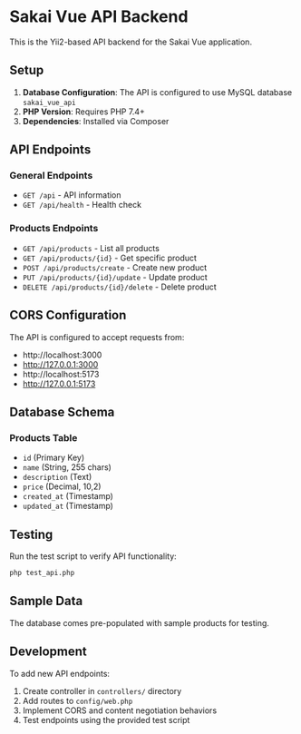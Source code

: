 # Sakai Vue API Backend

This is the Yii2-based API backend for the Sakai Vue application.

## Setup

1. **Database Configuration**: The API is configured to use MySQL database `sakai_vue_api`
2. **PHP Version**: Requires PHP 7.4+
3. **Dependencies**: Installed via Composer

## API Endpoints

### General Endpoints
- `GET /api` - API information
- `GET /api/health` - Health check

### Products Endpoints
- `GET /api/products` - List all products
- `GET /api/products/{id}` - Get specific product
- `POST /api/products/create` - Create new product
- `PUT /api/products/{id}/update` - Update product
- `DELETE /api/products/{id}/delete` - Delete product

## CORS Configuration

The API is configured to accept requests from:
- http://localhost:3000
- http://127.0.0.1:3000
- http://localhost:5173
- http://127.0.0.1:5173

## Database Schema

### Products Table
- `id` (Primary Key)
- `name` (String, 255 chars)
- `description` (Text)
- `price` (Decimal, 10,2)
- `created_at` (Timestamp)
- `updated_at` (Timestamp)

## Testing

Run the test script to verify API functionality:
```bash
php test_api.php
```

## Sample Data

The database comes pre-populated with sample products for testing.

## Development

To add new API endpoints:
1. Create controller in `controllers/` directory
2. Add routes to `config/web.php`
3. Implement CORS and content negotiation behaviors
4. Test endpoints using the provided test script
